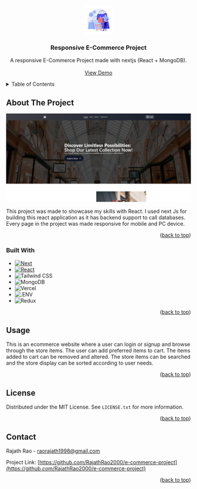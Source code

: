 <!-- Improved compatibility of back to top link: See: https://github.com/othneildrew/Best-README-Template/pull/73 -->
<a name="readme-top"></a>


<!-- PROJECT LOGO -->
<br />
<div align="center">
  <a href="https://github.com/github_username/repo_name">
    <img src="./readme-assets/shopping-illustration.jpeg" alt="Logo" width="80" height="80">
  </a>

<h3 align="center">Responsive E-Commerce Project</h3>

  <p align="center">
    A responsive E-Commerce Project made with nextjs (React + MongoDB).
    <br />
    <br />
    <a href="https://e-commerce-new-black.vercel.app/">View Demo</a>
  </p>
</div>

<!-- TABLE OF CONTENTS -->
<details>
  <summary>Table of Contents</summary>
  <ol>
    <li>
      <a href="#about-the-project">About The Project</a>
      <ul>
        <li><a href="#built-with">Built With</a></li>
      </ul>
    </li>
    <li><a href="#usage">Usage</a></li>
    <li><a href="#license">License</a></li>
    <li><a href="#contact">Contact</a></li>
    <li><a href="#acknowledgments">Acknowledgments</a></li>
  </ol>
</details>

<!-- ABOUT THE PROJECT -->
## About The Project

<!-- [![E-Commerce Screen Shot][product-screenshot]](".\readme-assets\homepage.png") -->
<img src=".\readme-assets\homepage.png">

This project was made to showcase my skills with React. I used next Js for building this react application as it has backend support to call databases. Every page in the project was made responsive for mobile and PC device.
<p align="right">(<a href="#readme-top">back to top</a>)</p>

### Built With

* [![Next][Next.js]][Next-url]
* [![React][React.js]][React-url]
* ![Tailwind CSS](https://img.shields.io/static/v1?style=for-the-badge&message=Tailwind+CSS&color=222222&logo=Tailwind+CSS&logoColor=06B6D4&label=)
* ![MongoDB](https://img.shields.io/static/v1?style=for-the-badge&message=MongoDB&color=47A248&logo=MongoDB&logoColor=FFFFFF&label=)
* ![Vercel](https://img.shields.io/static/v1?style=for-the-badge&message=Vercel&color=000000&logo=Vercel&logoColor=FFFFFF&label=)
* ![.ENV](https://img.shields.io/static/v1?style=for-the-badge&message=.ENV&color=222222&logo=.ENV&logoColor=ECD53F&label=)
* ![Redux](https://img.shields.io/static/v1?style=for-the-badge&message=Redux&color=764ABC&logo=Redux&logoColor=FFFFFF&label=)


<p align="right">(<a href="#readme-top">back to top</a>)</p>




<!-- USAGE EXAMPLES -->
## Usage

This is an ecommerce website where a user can login or signup and browse through the store items. The user can add preferred items to cart. The items added to cart can be removed and altered. The store items can be searched and the store display can be sorted according to user needs.

<p align="right">(<a href="#readme-top">back to top</a>)</p>

<!-- LICENSE -->
## License

Distributed under the MIT License. See `LICENSE.txt` for more information.

<p align="right">(<a href="#readme-top">back to top</a>)</p>

<!-- CONTACT -->
## Contact

Rajath Rao - raorajath1998@gmail.com

Project Link: [https://github.com/RajathRao2000/e-commerce-project](https://github.com/RajathRao2000/e-commerce-project)

<p align="right">(<a href="#readme-top">back to top</a>)</p>


[Next.js]: https://img.shields.io/badge/next.js-000000?style=for-the-badge&logo=nextdotjs&logoColor=white
[Next-url]: https://nextjs.org/
[React.js]: https://img.shields.io/badge/React-20232A?style=for-the-badge&logo=react&logoColor=61DAFB
[React-url]: https://reactjs.org/
